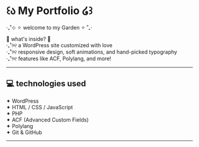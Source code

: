 # ꒰ა My Portfolio ໒꒱

‧₊˚⊹ ✧ welcome to my Garden ✧ ˚₊‧  

🌸 what's inside? 🌸  
‧₊˚୨୧ a WordPress site customized with love  
‧₊˚୨୧ responsive design, soft animations, and hand-picked typography  
‧₊˚୨୧ features like ACF, Polylang, and more!

---

## 💻 technologies used

✦ WordPress  
✦ HTML / CSS / JavaScript  
✦ PHP  
✦ ACF (Advanced Custom Fields)  
✦ Polylang  
✦ Git & GitHub

---

